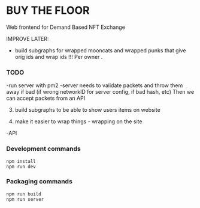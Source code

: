 # BUY THE FLOOR 
 
Web frontend for Demand Based NFT Exchange
 


IMPROVE LATER: 
- build subgraphs for wrapped mooncats and wrapped punks that give orig ids and wrap ids  !!! Per owner .


### TODO
 
-run server with pm2 
-server needs to validate packets and throw them away if bad (if wrong networkID for server config, if bad hash, etc)  Then we can accept packets from an API 

 

3) build subgraphs to be able to show users items on website 

4) make it easier to wrap things - wrapping on the site 
 

 -API 
  


### Development commands
```
npm install
npm run dev
```

### Packaging commands
```
npm run build
npm run server
```
